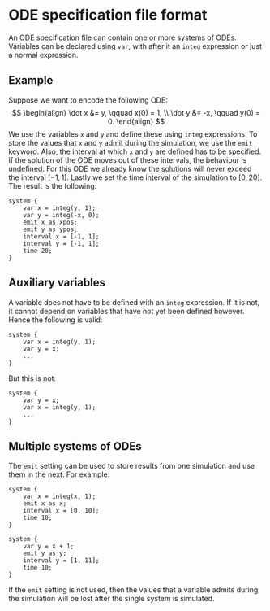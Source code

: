 
# ODE specification file format

An ODE specification file can contain one or more systems of ODEs. Variables can be declared using `var`, with after it an `integ` expression or just a normal expression.

## Example

Suppose we want to encode the following ODE:
$$
\begin{align}
\dot x &= y, \qquad x(0) = 1, \\
\dot y &= -x, \qquad y(0) = 0.
\end{align}
$$
We use the variables `x` and `y` and define these using `integ` expressions. To store the values that `x` and `y` admit during the simulation, we use the `emit` keyword. Also, the interval at which `x` and `y` are defined has to be specified. If the solution of the ODE moves out of these intervals, the behaviour is undefined. For this ODE we already know the solutions will never exceed the interval $[-1, 1]$. Lastly we set the time interval of the simulation to $[0, 20]$. The result is the following:
```
system {
    var x = integ(y, 1);
    var y = integ(-x, 0);
    emit x as xpos;
    emit y as ypos;
    interval x = [-1, 1];
    interval y = [-1, 1];
    time 20;
}
```

## Auxiliary variables

A variable does not have to be defined with an `integ` expression. If it is not, it cannot depend on variables that have not yet been defined however. Hence the following is valid:
```
system {
    var x = integ(y, 1);
    var y = x;
    ...
}
```
But this is not:
```
system {
    var y = x;
    var x = integ(y, 1);
    ...
}
```

## Multiple systems of ODEs

The `emit` setting can be used to store results from one simulation and use them in the next. For example:
```
system {
    var x = integ(x, 1);
    emit x as x;
    interval x = [0, 10];
    time 10;
}

system {
    var y = x + 1;
    emit y as y;
    interval y = [1, 11];
    time 10;
}
```
If the `emit` setting is not used, then the values that a variable admits during the simulation will be lost after the single system is simulated.